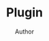 ---
title: Plugin
author: Author
description_markdown: >-
  A Description
github: https://github.com/
download: https://github.com/
support: 
preview:
tags:
layout: product
---